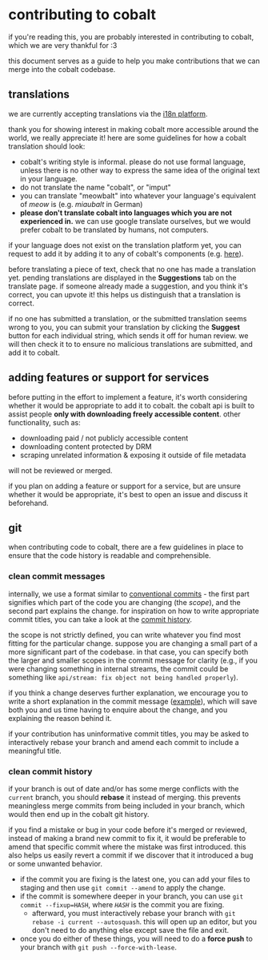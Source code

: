 # contributing to cobalt
if you're reading this, you are probably interested in contributing to cobalt, which we are very thankful for :3

this document serves as a guide to help you make contributions that we can merge into the cobalt codebase.

## translations
we are currently accepting translations via the [i18n platform](https://i18n.imput.net).

thank you for showing interest in making cobalt more accessible around the world, we really appreciate it! here are some guidelines for how a cobalt translation should look:

- cobalt's writing style is informal. please do not use formal language, unless there is no other way to express the same idea of the original text in your language.
- do not translate the name "cobalt", or "imput"
- you can translate "meowbalt" into whatever your language's equivalent of _meow_ is (e.g. _miaubalt_ in German)
- **please don't translate cobalt into languages which you are not experienced in.** we can use google translate ourselves, but we would prefer cobalt to be translated by humans, not computers.

if your language does not exist on the translation platform yet, you can request to add it by adding it to any of cobalt's components (e.g. [here](https://i18n.imput.net/projects/cobalt/about/)).

before translating a piece of text, check that no one has made a translation yet. pending translations are displayed in the **Suggestions** tab on the translate page. if someone already made a suggestion, and you think it's correct, you can upvote it! this helps us distinguish that a translation is correct.

if no one has submitted a translation, or the submitted translation seems wrong to you, you can submit your translation by clicking the **Suggest** button for each individual string, which sends it off for human review. we will then check it to to ensure no malicious translations are submitted, and add it to cobalt.

## adding features or support for services
before putting in the effort to implement a feature, it's worth considering whether it would be appropriate to add it to cobalt. the cobalt api is built to assist people **only with downloading freely accessible content**. other functionality, such as:
- downloading paid / not publicly accessible content
- downloading content protected by DRM
- scraping unrelated information & exposing it outside of file metadata

will not be reviewed or merged.

if you plan on adding a feature or support for a service, but are unsure whether it would be appropriate, it's best to open an issue and discuss it beforehand.

## git
when contributing code to cobalt, there are a few guidelines in place to ensure that the code history is readable and comprehensible.

### clean commit messages
internally, we use a format similar to [conventional commits](https://www.conventionalcommits.org/en/v1.0.0/) - the first part signifies which part of the code you are changing (the *scope*), and the second part explains the change. for inspiration on how to write appropriate commit titles, you can take a look at the [commit history](https://github.com/imputnet/cobalt/commits/).

the scope is not strictly defined, you can write whatever you find most fitting for the particular change. suppose you are changing a small part of a more significant part of the codebase. in that case, you can specify both the larger and smaller scopes in the commit message for clarity (e.g., if you were changing something in internal streams, the commit could be something like `api/stream: fix object not being handled properly`).

if you think a change deserves further explanation, we encourage you to write a short explanation in the commit message ([example](https://github.com/imputnet/cobalt/commit/31be60484de8eaf63bba8a4f508e16438aa7ba6e)), which will save both you and us time having to enquire about the change, and you explaining the reason behind it.

if your contribution has uninformative commit titles, you may be asked to interactively rebase your branch and amend each commit to include a meaningful title.

### clean commit history
if your branch is out of date and/or has some merge conflicts with the `current` branch, you should **rebase** it instead of merging. this prevents meaningless merge commits from being included in your branch, which would then end up in the cobalt git history.

if you find a mistake or bug in your code before it's merged or reviewed, instead of making a brand new commit to fix it, it would be preferable to amend that specific commit where the mistake was first introduced. this also helps us easily revert a commit if we discover that it introduced a bug or some unwanted behavior.
- if the commit you are fixing is the latest one, you can add your files to staging and then use `git commit --amend` to apply the change.
- if the commit is somewhere deeper in your branch, you can use `git commit --fixup=HASH`, where *`HASH`* is the commit you are fixing.
    - afterward, you must interactively rebase your branch with `git rebase -i current --autosquash`.
      this will open up an editor, but you don't need to do anything else except save the file and exit.
- once you do either of these things, you will need to do a **force push** to your branch with `git push --force-with-lease`.

